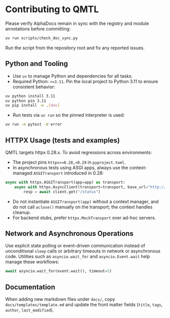 # Contributing to QMTL

Please verify AlphaDocs remain in sync with the registry and module annotations before committing:

```bash
uv run scripts/check_doc_sync.py
```

Run the script from the repository root and fix any reported issues.

## Python and Tooling

- Use `uv` to manage Python and dependencies for all tasks.
- Required Python: `>=3.11`. Pin the local project to Python 3.11 to ensure consistent behavior:

```bash
uv python install 3.11
uv python pin 3.11
uv pip install -e .[dev]
```

- Run tests via `uv run` so the pinned interpreter is used:

```bash
uv run -m pytest -W error
```

## HTTPX Usage (tests and examples)

QMTL targets httpx 0.28.x. To avoid regressions across environments:

- The project pins `httpx>=0.28,<0.29` in `pyproject.toml`.
- In asynchronous tests using ASGI apps, always use the context-managed `ASGITransport` introduced in 0.28:

```python
async with httpx.ASGITransport(app=app) as transport:
    async with httpx.AsyncClient(transport=transport, base_url="http://test") as client:
        resp = await client.get("/status")
```

- Do not instantiate `ASGITransport(app)` without a context manager, and do not call `aclose()` manually on the transport; the context handles cleanup.
- For backend stubs, prefer `httpx.MockTransport` over ad-hoc servers.

## Network and Asynchronous Operations

Use explicit state polling or event-driven communication instead of unconditional `sleep` calls or arbitrary timeouts in network or asynchronous code. Utilities such as `asyncio.wait_for` and `asyncio.Event.wait` help manage these workflows:

```python
await asyncio.wait_for(event.wait(), timeout=5)
```

## Documentation

When adding new markdown files under `docs/`, copy `docs/templates/template.md` and update the front matter fields (`title`, `tags`, `author`, `last_modified`).
